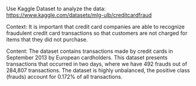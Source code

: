 Use Kaggle Dataset to analyze the data: https://www.kaggle.com/datasets/mlg-ulb/creditcardfraud

Context: It is important that credit card companies are able to recognize fraudulent credit card transactions so that customers are not charged for items that they did not purchase.

Content: The dataset contains transactions made by credit cards in September 2013 by European cardholders. This dataset presents transactions that occurred in two days, where we have 492 frauds out of 284,807 transactions. The dataset is highly unbalanced, the positive class (frauds) account for 0.172% of all transactions.
